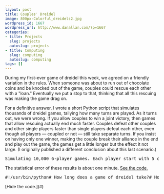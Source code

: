 ```yaml
---
layout: post
title: Couples' Dreidel
image: 800px-Colorful_dreidels2.jpg
wordpress_id: 1667
wordpress_url: http://www.danallan.com/?p=1667
categories:
- title: Projects
  slug: projects
  autoslug: projects
- title: Computing
  slug: computing
  autoslug: computing
tags: []
---
```


During my first-ever game of dreidel this week, we agreed on a friendly variation in the rules. When someone was about to run out of chocolate coins and be knocked out of the game, couples could rescue each other with a "loan." Eventually we put a stop to that, thinking that all this rescuing was making the game drag on.

For a definitive answer, I wrote a short Python script that simulates thousands of dreidel games, tallying how many turns are played. As it turns out, we were wrong. If you allow couples to win a joint victory, then games that allow rescuing actually end much faster. Couples defeat other couples and other single players faster than single players defeat each other, even though all players — coupled or not — still take separate turns. If you insist on having only one winner, making the couple break their alliance in the end and play out the game, the games get a little longer but the effect it not large. (I originally published a different conclusion about this last scenario.)
<pre>Simulating 10,000 6-player games. Each player start with 5 coins.No couples: 112 minutesOne couple: 101 minutesTwo couples: 84 minutesThree couples: 68 minutesDisallow joint victories:One couple: 114 minutesTwo couples: 121 minutesThree couples: 127 minutes</pre>
The statistical error of these results is about one minute. [See the code.](#)
<div id="example" class="more"><pre class="brush: python">#!/usr/bin/python# How long does a game of dreidel take?# How does that change when couples form &quot;alliances&quot; and help each other out?import randomfrom numpy import average, round, stddef pay(i, coins, couples):    &quot;Pay what is owed, or have your partner pay, or lose the game.&quot;    if coins[i] &gt; 0:        # Player can pay.        coins[i] -= 1        paid = True    elif couples[i]:        # Player has a partner.        if coins[couples[i]] &gt; 0:            # That partner can afford a loan.            coins[couples[i]] -= 1            paid = True        else:            coins[i] = None # Player is out of the game.            paid = False    else:            coins[i] = None # Player is out of the game.            paid = False    return coins, paiddef play_round(coins, couples, turn_counter, next_player):    &quot;Simulate one round of the game, and count turns.&quot;    # Ante up.    pot = 0    for i in range(len(coins)):        if coins[i] is not None:            coins, paid = pay(i, coins, couples)            if (paid):                pot += 1    # Take turns.    while pot &gt; 0:        # List players in order, starting with whoever&#039;s turn it is.        for i in map(lambda x: x % len(coins),                     range(next_player, next_player+len(coins))):            if coins[i] is None:                continue # Player is already out of the game.            roll = random.choice([&#039;nun&#039;, &#039;gimmel&#039;, &#039;hey&#039;, &#039;shin&#039;])            if roll is &#039;gimmel&#039;:                coins[i] += pot                pot = 0            elif roll is &#039;hey&#039;:                coins[i] += pot/2                pot = pot - pot/2            elif roll is &#039;shin&#039;:                coins, paid = pay(i, coins, couples)                if paid:                    pot += 1            turn_counter += 1            if pot is 0:                next_player = i+1                break        return coins, turn_counter, next_playerdef game(number_of_players, starting_money, couples, allow_joint_victory=True):    &quot;Simulate a game, and count turns.&quot;    coins = number_of_players*[starting_money]    turn_counter = 0    next_player = 0    # In the function call, couples may be specified as an     # explicit list with a seating arrangement.    # Alternatively, the call may simply give the NUBMER of     # couples. They will be seated beside each other.    if type(couples) is not list:        number_of_couples = couples        couples = number_of_players*[None]        for i in range(number_of_couples):            couples[2*i]=2*i+1            couples[2*i+1]=2*i    while True:        # Check whether game has ended.        winners = [i for i, c in enumerate(coins) if c is not None]        if (len(winners) is 1): break # One winner.        if (len(winners) is 2 and            winners[0] == couples[winners[1]]):                if (allow_joint_victory is True):                    break # Joint win.                else:                    # End the alliance and play it out.                    couples = number_of_players*[None]        coins, turn_counter, next_player = play_round(            coins, couples, turn_counter, next_player)    return turn_counterdef simulate_games(N, number_of_players, starting_money,                    number_of_couples, allow_joint_victory=True):    &quot;Return average game duration of N simulated games.&quot;    TURNS_PER_MIN = 5 # estimated turns per minute, to interpret result    outcomes = [game(number_of_players, starting_money,                          number_of_couples, allow_joint_victory) for x in \                         range(N)]    value = int(round(average(outcomes)/TURNS_PER_MIN))    error = int(round(std(outcomes)/TURNS_PER_MIN))    return str(value) + &#039; +/- &#039; + str(error) + &#039; minutes&#039;def main():    &quot;&quot;&quot;Some experiments, a default example using    the functions above.&quot;&quot;&quot;    TRIALS = 100    N_PLAYERS = 6    MONEY = 5    print &#039;Simulating 10,000 6-player games. Each player starts with 5 coins.&#039;    print &#039;No couples:&#039;, simulate_games(TRIALS, N_PLAYERS, MONEY, 0)    print &#039;One couple:&#039;, simulate_games(TRIALS, N_PLAYERS, MONEY, 1)    print &#039;Two couples:&#039;, simulate_games(TRIALS, N_PLAYERS, MONEY, 2)    print &#039;Three couples:&#039;, simulate_games(TRIALS, N_PLAYERS, MONEY, 3)    print &#039;Disallow joint victories:&#039;    print &#039;One couple:&#039;, simulate_games(TRIALS, N_PLAYERS, MONEY, 1, False)    print &#039;Two couples:&#039;, simulate_games(TRIALS, N_PLAYERS, MONEY, 2, False)    print &#039;Three couples:&#039;, simulate_games(TRIALS, N_PLAYERS, MONEY, 3, False)    print &#039;One couple, seated one seat apart:&#039;, simulate_games(TRIALS, N_PLAYERS,         MONEY, [2, None, 0, None, None, None])    print &#039;One couple, seated two seats apart:&#039;, simulate_games(TRIALS, N_PLAYERS,         MONEY, [3, None, None,  0, None, None])    print &#039;One couple, seated one seat apart:&#039;, simulate_games(        TRIALS, N_PLAYERS, MONEY, [2, None, 0, None, None, None])    print &#039;One couple, seated two seats apart:&#039;, simulate_games(        TRIALS, N_PLAYERS, MONEY, [3, None, None,  0, None, None])    print &#039;Disallow joint victories:&#039;    print &#039;One couple, seated one seat apart:&#039;, simulate_games(        TRIALS, N_PLAYERS, MONEY, [2, None, 0, None, None, None], False)    print &#039;One couple, seated two seats apart:&#039;, simulate_games(        TRIALS, N_PLAYERS, MONEY, [3, None, None,  0, None, None], False)if __name__== &#039;__main__&#039;:    main()</pre>
[Hide the code.](#)
</div>
